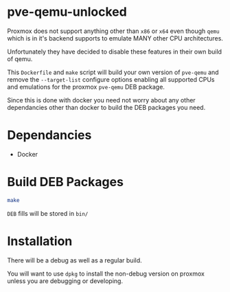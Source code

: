 # pve-qemu-unlocked

Proxmox does not support anything other than `x86` or `x64` even though `qemu` which is in it's backend supports to emulate MANY other CPU architectures.

Unfortunately they have decided to disable these features in their own build of qemu.

This `Dockerfile` and `make` script will build your own version of `pve-qemu` and remove the `--target-list` configure options enabling all supported CPUs and emulations for the proxmox `pve-qemu` DEB package.

Since this is done with docker you need not worry about any other dependancies other than docker to build the DEB packages you need.

# Dependancies
- Docker

# Build DEB Packages
```bash
make
```

`DEB` fills will be stored in `bin/`

# Installation

There will be a debug as well as a regular build.

You will want to use `dpkg` to install the non-debug version on proxmox unless you are debugging or developing.
